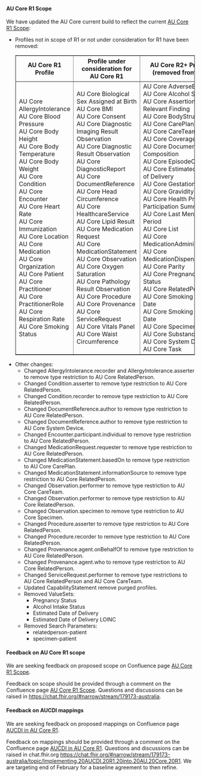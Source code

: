 <div class="stu-note" markdown="1">

#### AU Core R1 Scope 
We have updated the AU Core current build to reflect the current <a href="https://confluence.hl7.org/display/HAFWG/AU+Core+R1+Scope">AU Core R1 Scope</a>: 
<ul>
<li>Profiles not in scope of R1 or not under consideration for R1 have been removed:

<table border="1">
<thead>
  <tr>
    <th>AU Core R1 Profile</th>
    <th>Profile under consideration for AU Core R1</th>
    <th>AU Core R2+ Profile (removed from IG)</th>
  </tr> 
</thead>
<tbody>
  <tr>
    <td>AU Core AllergyIntolerance<br/>AU Core Blood Pressure<br/>AU Core Body Height<br/>AU Core Body Temperature<br/>AU Core Body Weight<br/>AU Core Condition<br/>AU Core Encounter<br/>AU Core Heart Rate<br/>AU Core Immunization<br/>AU Core Location<br/>AU Core Medication<br/>AU Core Organization<br/>AU Core Patient<br/>AU Core Practitioner<br/>AU Core PractitionerRole<br/>AU Core Respiration Rate<br/>AU Core Smoking Status</td>
    <td>AU Core Biological Sex Assigned at Birth<br/>AU Core BMI<br/>AU Core Consent<br/>AU Core Diagnostic Imaging Result Observation<br/>AU Core Diagnostic Result Observation<br/>AU Core DiagnosticReport<br/>AU Core DocumentReference<br/>AU Core Head Circumference<br/>AU Core HealthcareService<br/>AU Core Lipid Result<br/>AU Core Medication Request<br/>AU Core MedicationStatement<br/>AU Core Observation<br/>AU Core Oxygen Saturation<br/>AU Core Pathology Result Observation<br/>AU Core Procedure<br/>AU Core Provenance<br/>AU Core ServiceRequest<br/>AU Core Vitals Panel<br/>AU Core Waist Circumference</td>
    <td>AU Core AdverseEvent<br/>AU Core Alcohol Status<br/>AU Core Assertion of No Relevant Finding<br/>AU Core BodyStructure<br/>AU Core CarePlan<br/>AU Core CareTeam<br/>AU Core Coverage<br/>AU Core Document Composition<br/>AU Core EpisodeOfCare<br/>AU Core Estimated Date of Delivery<br/>AU Core Gestational Age<br/>AU Core Gravidity<br/>AU Core Health Program Participation Summary<br/>AU Core Last Menstrual Period<br/>AU Core List<br/>AU Core MedicationAdministration<br/>AU Core MedicationDispense<br/>AU Core Parity<br/>AU Core Pregnancy Status<br/>AU Core RelatedPerson<br/>AU Core Smoking Cease Date<br/>AU Core Smoking Start Date<br/>AU Core Specimen<br/>AU Core Substance<br/>AU Core System Device<br/>AU Core Task</td>
  </tr>
</tbody>
</table>
</li>
<li>Other changes:<ul>
<li>Changed AllergyIntolerance.recorder and AllergyIntolerance.asserter to remove type restriction to AU Core RelatedPerson.</li>
<li>Changed Condition.asserter to remove type restriction to AU Core RelatedPerson.</li>
<li>Changed Condition.recorder to remove type restriction to AU Core RelatedPerson.</li>
<li>Changed DocumentReference.author to remove type restriction to AU Core RelatedPerson.</li>
<li>Changed DocumentReference.author to remove type restriction to AU Core System Device.</li>
<li>Changed Encounter.participant.individual to remove type restriction to AU Core RelatedPerson.</li>
<li>Changed MedicationRequest.requester to remove type restriction to AU Core RelatedPerson.</li>
<li>Changed MedicationStatement.basedOn to remove type restriction to AU Core CarePlan.</li>
<li>Changed MedicationStatement.informationSource to remove type restriction to AU Core RelatedPerson.</li>
<li>Changed Observation.performer to remove type restriction to AU Core CareTeam.</li>
<li>Changed Observation.performer to remove type restriction to AU Core RelatedPerson.</li>
<li>Changed Observation.specimen to remove type restriction to AU Core Specimen.</li>
<li>Changed Procedure.asserter to remove type restriction to AU Core RelatedPerson.</li>
<li>Changed Procedure.recorder to remove type restriction to AU Core RelatedPerson.</li>
<li>Changed Provenance.agent.onBehalfOf  to remove type restriction to AU Core RelatedPerson.</li>
<li>Changed Provenance.agent.who to remove type restriction to AU Core RelatedPerson.</li>
<li>Changed ServiceRequest.performer to remove type restrictions to AU Core RelatedPerson and AU Core CareTeam.</li>
<li>Updated CapabilityStatement remove purged profiles.</li>
<li>Removed ValueSets:<ul>
<li>Pregnancy Status</li>
<li>Alcohol Intake Status</li>
<li>Estimated Date of Delivery</li>
<li>Estimated Date of Delivery LOINC</li></ul>
</li>
<li>Removed Search Parameters:<ul>
<li>relatedperson-patient</li>
<li>specimen-patient</li></ul>
</li>
</ul>
</li>
</ul>


#### Feedback on AU Core R1 scope
We are seeking feedback on proposed scope on Confluence page <a href="https://confluence.hl7.org/display/HAFWG/AU+Core+R1+Scope">AU Core R1 Scope</a>.

Feedback on scope should be provided through a comment on the Confluence page <a href="https://confluence.hl7.org/display/HAFWG/AU+Core+R1+Scope">AU Core R1 Scope</a>. Questions and discussions can be raised in <a href="https://chat.fhir.org/#narrow/stream/179173-australia">https://chat.fhir.org/#narrow/stream/179173-australia</a>.

#### Feedback on AUCDI mappings
We are seeking feedback on proposed mappings on Confluence page <a href="https://confluence.hl7.org/display/HAFWG/AUCDI+in+AU+Core+R1">AUCDI in AU Core R1</a>. 

Feedback on mappings should be provided through a comment on the Confluence page <a href="https://confluence.hl7.org/display/HAFWG/AUCDI+in+AU+Core+R1">AUCDI in AU Core R1</a>. Questions and discussions can be raised in chat.fhir.org <a href="https://chat.fhir.org/#narrow/stream/179173-australia/topic/Implementing.20AUCDI.20R1.20into.20AU.20Core.20R1">https://chat.fhir.org/#narrow/stream/179173-australia/topic/Implementing.20AUCDI.20R1.20into.20AU.20Core.20R1</a>. We are targeting end of February for a baseline agreement to then refine.
  
</div>

